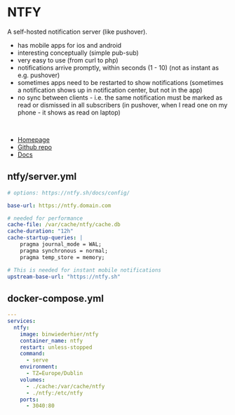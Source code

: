 # NTFY
A self-hosted notification server (like pushover).

- has mobile apps for ios and android
- interesting conceptually (simple pub-sub)
- very easy to use (from curl to php)
- notifications arrive promptly, within seconds (1 - 10) (not as instant as e.g. pushover)
- sometimes apps need to be restarted to show notifications (sometimes a notification shows up in notification center, but not in the app)
- no sync between clients - i.e. the same notification must be marked as read or dismissed in all subscribers (in pushover, when I read one on my phone - it shows as read on laptop)

<br>

- [Homepage](https://ntfy.sh)
- [Github repo](https://github.com/binwiederhier/ntfy)
- [Docs](https://ntfy.sh/docs/)


## ntfy/server.yml
```yml
# options: https://ntfy.sh/docs/config/

base-url: https://ntfy.domain.com

# needed for performance
cache-file: /var/cache/ntfy/cache.db
cache-duration: "12h"
cache-startup-queries: |
    pragma journal_mode = WAL;
    pragma synchronous = normal;
    pragma temp_store = memory;

# This is needed for instant mobile notifications
upstream-base-url: "https://ntfy.sh"
```


## docker-compose.yml
```yml
---
services:
  ntfy:
    image: binwiederhier/ntfy
    container_name: ntfy
    restart: unless-stopped
    command:
      - serve
    environment:
      - TZ=Europe/Dublin
    volumes:
      - ./cache:/var/cache/ntfy
      - ./ntfy:/etc/ntfy
    ports:
      - 3040:80
```
